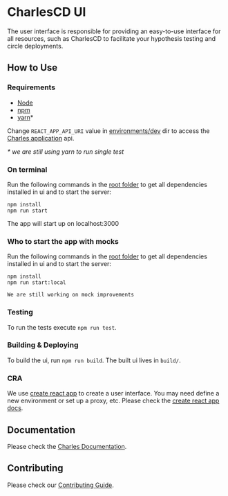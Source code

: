 # CharlesCD UI

The user interface is responsible for providing an easy-to-use interface for all resources, such as CharlesCD to facilitate your hypothesis testing and circle deployments.

## How to Use

### Requirements

- [Node]
- [npm]
- [yarn]*

Change `REACT_APP_API_URI` value in [environments/dev] dir to access the [Charles application] api.

_* we are still using yarn to run single test_

### On terminal

Run the following commands in the [root folder] to get all dependencies installed in ui and to start the server:

```
npm install
npm run start
```

The app will start up on localhost:3000

### Who to start the app with mocks

Run the following commands in the [root folder] to get all dependencies installed in ui and to start the server:

```
npm install
npm run start:local
```

`We are still working on mock improvements`

### Testing

To run the tests execute `npm run test`.

### Building & Deploying

To build the ui, run `npm run build`. The built ui lives in `build/`.

### CRA

We use [create react app] to create a user interface. You may need define a new environment or set up a proxy, etc. Please check the [create react app docs].

## Documentation

Please check the [Charles Documentation].

## Contributing

Please check our [Contributing Guide].

[node]: https://nodejs.org/en/download
[yarn]: https://classic.yarnpkg.com/docs/install
[npm]: https://www.npmjs.com/
[environments/dev]: ./environments/dev
[charles application]: https://github.com/ZupIT/charlescd/tree/master/moove
[root folder]: ./
[create react app]: https://create-react-app.dev/
[create react app docs]: https://create-react-app.dev/docs/getting-started
[charles documentation]: https://docs.charlescd.io/
[contributing guide]: https://docs.charlescd.io/
